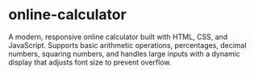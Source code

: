 # online-calculator
A modern, responsive online calculator built with HTML, CSS, and JavaScript. Supports basic arithmetic operations, percentages, decimal numbers, squaring numbers, and handles large inputs with a dynamic display that adjusts font size to prevent overflow.
